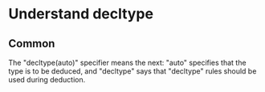 Understand decltype
===================


Common
------

The "decltype(auto)" specifier means the next:
"auto" specifies that the type is to be deduced,
and "decltype" says that "decltype" rules 
should be used during deduction.
